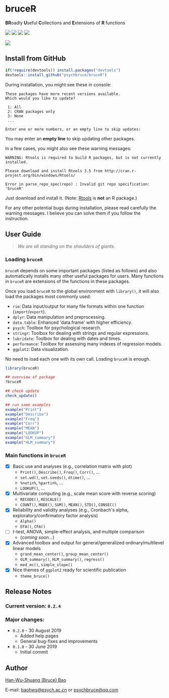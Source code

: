 # bruceR

**BR**oadly **U**seful **C**ollections and **E**xtensions of **R** functions

![](https://img.shields.io/badge/R-package-success)
![](https://img.shields.io/badge/Version-0.2.4-success)
![](https://img.shields.io/github/license/psychbruce/bruceR?label=License&color=success)
[![](https://img.shields.io/github/stars/psychbruce/bruceR?style=social)](https://github.com/psychbruce/bruceR/stargazers)

[![](https://img.shields.io/badge/Follow%20me%20on-Zhihu-blue)](https://www.zhihu.com/people/psychbruce/ "Personal profile on Zhihu.com")


## Install from GitHub
```r
if(!require(devtools)) install.packages("devtools")
devtools::install_github("psychbruce/bruceR")
```

During installation, you might see these in console:
```
These packages have more recent versions available.
Which would you like to update?

 1: All
 2: CRAN packages only
 3: None
 ...

Enter one or more numbers, or an empty line to skip updates:
```
You may enter an **empty line** to skip updating other packages.

In a few cases, you might also see these warning messages:
```
WARNING: Rtools is required to build R packages, but is not currently installed.

Please download and install Rtools 3.5 from http://cran.r-project.org/bin/windows/Rtools/

Error in parse_repo_spec(repo) : Invalid git repo specification: 'bruceR'
```
Just download and install it. (Note: [Rtools](http://cran.r-project.org/bin/windows/Rtools/) is **not** an R package.)

For any other potential bugs during installation, please read carefully the warning messages. I believe you can solve them if you follow the instruction.


## User Guide
> *We are all standing on the shoulders of giants.*

### Loading `bruceR`
`bruceR` depends on some important packages (listed as follows) and also automatically installs many other useful packages for users. Many functions in `bruceR` are extensions of the functions in these packages.

Once you load `bruceR` to the global environment with `library()`, it will also load the packages most commonly used:
- `rio`: Data input/output for many file formats within one function (`import`/`export`).
- `dplyr`: Data manipulation and preprocessing.
- `data.table`: Enhanced 'data.frame' with higher efficiency.
- `psych`: Toolbox for psychological research.
- `stringr`: Toolbox for dealing with strings and regular expressions.
- `lubridate`: Toolbox for dealing with dates and times.
- `performance`: Toolbox for assessing many indexes of regression models.
- `ggplot2`: Data visualization.

No need to load each one with its own call. Loading `bruceR` is enough.
```r
library(bruceR)

## overview of package
?bruceR

## check update
check_update()

## run some examples
example("Print")
example("Describe")
example("Freq")
example("Corr")
example("MEAN")
example("LOOKUP")
example("GLM_summary")
example("HLM_summary")
```

### Main functions in `bruceR`
- [x] Basic use and analyses (e.g., correlation matrix with plot)
  + `Print()`, `Describe()`, `Freq()`, `Corr()`, ...
  + `set.wd()`, `set.seeds()`, `dtime()`, ...
  + `%notin%`, `%partin%`, ...
  + `LOOKUP()`, ...
- [x] Multivariate computing (e.g., scale mean score with reverse scoring)
  + `RECODE()`, `RESCALE()`
  + `COUNT()`, `MODE()`, `SUM()`, `MEAN()`, `STD()`, `CONSEC()`
- [x] Reliability and validity analyses (e.g., Cronbach's alpha, exploratory/confirmatory factor analysis)
  + `Alpha()`
  + `EFA()`, `CFA()`
- [ ] *t*-test, ANOVA, simple-effect analysis, and multiple comparison
  + (*coming soon...*)
- [x] Advanced toolbox and output for general/generalized ordinary/multilevel linear models
  + `grand_mean_center()`, `group_mean_center()`
  + `GLM_summary()`, `HLM_summary()`, `regress()`
  + `med_mc()`, `simple_slope()`
- [x] Nice themes of `ggplot2` ready for scientific publication
  + `theme_bruce()`


## Release Notes
### Current version: `0.2.4`
### Major changes:
+ `0.2.0` - 30 August 2019
  + Added help pages
  + General bug-fixes and improvements
+ `0.1.0` - 30 June 2019
  + Initial commit


## Author
[Han-Wu-Shuang (Bruce) Bao](https://www.zhihu.com/people/psychbruce/ "Personal profile on Zhihu.com")

E-mail: baohws@psych.ac.cn or psychbruce@qq.com
